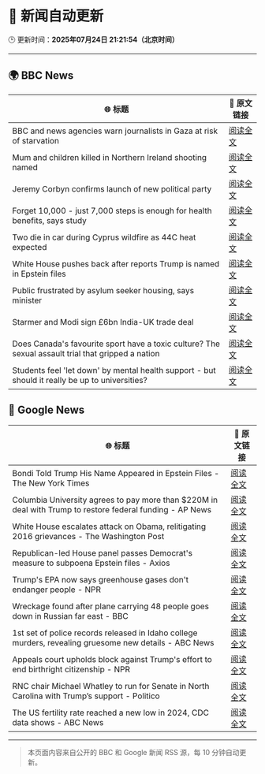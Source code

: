 # 🧠 新闻自动更新

🕒 更新时间：**2025年07月24日 21:21:54（北京时间）**

---

## 🌍 BBC News

| 🌐 标题 | 🔗 原文链接 |
|--------|-------------|
| BBC and news agencies warn journalists in Gaza at risk of starvation | [阅读全文](https://www.bbc.com/news/articles/c8j1j7n72ywo) |
| Mum and children killed in Northern Ireland shooting named | [阅读全文](https://www.bbc.com/news/articles/c9vrw3xd77jo) |
| Jeremy Corbyn confirms launch of new political party | [阅读全文](https://www.bbc.com/news/articles/cdeze706jw8o) |
| Forget 10,000 - just 7,000 steps is enough for health benefits, says study | [阅读全文](https://www.bbc.com/news/articles/cx238lgy3pwo) |
| Two die in car during Cyprus wildfire as 44C heat expected | [阅读全文](https://www.bbc.com/news/articles/c2k1k0kngeno) |
| White House pushes back after reports Trump is named in Epstein files | [阅读全文](https://www.bbc.com/news/articles/cwyq921zqqzo) |
| Public frustrated by asylum seeker housing, says minister | [阅读全文](https://www.bbc.com/news/articles/c0rvr84l2jzo) |
| Starmer and Modi sign £6bn India-UK trade deal | [阅读全文](https://www.bbc.com/news/articles/c307ggj492vo) |
| Does Canada's favourite sport have a toxic culture? The sexual assault trial that gripped a nation | [阅读全文](https://www.bbc.com/news/articles/cdxv71v5lq2o) |
| Students feel 'let down' by mental health support - but should it really be up to universities? | [阅读全文](https://www.bbc.com/news/articles/c93kzkle81wo) |

## 📰 Google News

| 🌐 标题 | 🔗 原文链接 |
|--------|-------------|
| Bondi Told Trump His Name Appeared in Epstein Files - The New York Times | [阅读全文](https://news.google.com/rss/articles/CBMigwFBVV95cUxPT3d6RVJKdHZjRFNLdTVYdzlKa2gxRllwZHFHamRCb1BoMVR2S3M1NERVbDBBcXdwSmtaLXo4NVQzcm56c01wN0lUc3NRdzRqYzk1eFNIR1RXVWFuaUNkMFk2bVZOalptdVc2M1lrUXFNX2ktUHF6VmpqQkNKdjJnWU5FQQ?oc=5) |
| Columbia University agrees to pay more than $220M in deal with Trump to restore federal funding - AP News | [阅读全文](https://news.google.com/rss/articles/CBMihgFBVV95cUxQeUhkWk1adHIxblVnUjhlUTVwV3ZJb19zQThaWnNkam9jTDdXWXN3cWpyNXJZM21QMWhNbEtGRkV6RUM4UjZKMm0yTVNkODBRd0Z0YWhkZDJpYWpfX25rU3kxdmw3LW9heW9FRzZCc0pEc1N1VVc0ejhRNHl0OVY5NnExanlfZw?oc=5) |
| White House escalates attack on Obama, relitigating 2016 grievances - The Washington Post | [阅读全文](https://news.google.com/rss/articles/CBMinAFBVV95cUxQX2JOVUoxXzk2cTFqdE1EUkNGZ0tDdld4RVcyOE9VeGRCeWtRNUhyT05YMXdtN1dqbVdEM1loVFNHRkFiNHRpMmtRemRHZ3RCeWpFc1NDdDF5ckJ0MEZHUGpvTnZwSFN0M1o3WEw2RVhONTExWTRsV01kRXBOTnNTeWRVUVdtYXMzQ0NLb0lXUEtLcEVZMV9GRlJpT3M?oc=5) |
| Republican-led House panel passes Democrat's measure to subpoena Epstein files - Axios | [阅读全文](https://news.google.com/rss/articles/CBMihgFBVV95cUxQRXg4aXltaU1sYl85anhtTGZ6VGxuNjZwb19ENWQxZnF6YXdGZjRvZmNEbHdhWlRmVWNXTkpLYU5YbGxKUXNPRkI4VTVtaksxX2pVX2l1ZTlMeXdmSjBFTHl0SkdDSUZJNkw0SEN2RkVVdk1vcWZuMzd0c2o3V1hueHVhUkJfUQ?oc=5) |
| Trump's EPA now says greenhouse gases don't endanger people - NPR | [阅读全文](https://news.google.com/rss/articles/CBMieEFVX3lxTFAzMVJPUDFFM0Jma1RDYS0yZkMxRG5Ma3FXNGFoU0NNSlN5eEpMbGE3b3ZEQ18xRmYtUDhOekdoOW9RTzRQQjhqYUxIQVlZOU9Xb2ktQUJ4elM3S200SW9WeE1qWWJncEtxQ2FMU2Y2aFJGdHphbUNHMQ?oc=5) |
| Wreckage found after plane carrying 48 people goes down in Russian far east - BBC | [阅读全文](https://news.google.com/rss/articles/CBMiWkFVX3lxTE9vcUY5Tkx2M25iVlpKT1BaNmNHR1prRmtHbktsVEtPWmtKMGlucHREdmZvT29xR3FzTm16MFBMcVMtYno2QkRZVTZrT2ZreEc1WHJReDE4SFU0d9IBX0FVX3lxTE9vcklIUVZERTVyeG5FYjNnLTJPSDZsUXgxdzAybkIxemJLYVB1UXZwdjRXeUJsSWRTZWNiT2I1eUlOOERDdzNndW9uTkRuVmJEQUVDaDhsTl8zMjBWZ2xn?oc=5) |
| 1st set of police records released in Idaho college murders, revealing gruesome new details - ABC News | [阅读全文](https://news.google.com/rss/articles/CBMinwFBVV95cUxPTGxYU1Q2eURLVnZkVmJHaWdLVzVSdHRDM3ZZNnJXbzdUTjE4MHY4WmdrSFJlbng3c05FSEJWcm56ejYwanlWcWpIOXBGY3VOZzBSZ1NaM3FmU1EtazJqWElyNUxfTXoxS1FUUWxwRDU1NE5TTVFvSE5Pei1EWTlua3pkb1F0NHV2MFhWa2VjRkVXU3U3V3gzLVMtaktpRkHSAaQBQVVfeXFMT0M5dE9SMEVSUWx1bWdDdlNLMWN3RnBhYzlVUlNvck1OVXpyZ2EwNi1XcEVVVHNzM0RmOW4tUnN5VmktdDJLeWEybE1Rai1rZGpHZGpzWF82c1dCbWlXN0dTQnlHcHlLYmJFb1hCWkdnaHN0Tk5TVFIxZGNaWGVmZ05TVjQwTXdoT0ZCR2xvNVkwSEFOSGRSbG5TNzlKeGxwWVZ5SEk?oc=5) |
| Appeals court upholds block against Trump's effort to end birthright citizenship - NPR | [阅读全文](https://news.google.com/rss/articles/CBMimgFBVV95cUxQa2ZiUmdmYVM1YnI5dUR2WEdjcW11Z2NnakFFOGtHbXIyQ1NuT2htcGQ5eDY1bFIyU3Rva3o3RUxXUnFVTHZCWEI1TTZCTER3ak1aLXdieUZVSnR3X0s1Tm02VTZ3dzRfSDlabnZ2blBVNnFwYWVwZk54YzVaU0hkc05DeWdqZnJLdmxGcGFGMzhnYkRMZXViaVJ3?oc=5) |
| RNC chair Michael Whatley to run for Senate in North Carolina with Trump’s support - Politico | [阅读全文](https://news.google.com/rss/articles/CBMijgFBVV95cUxQRVZpSGo1ZW9JNFdyT3lQTUJ1TDB5bWtwRE5QSjhlMVNOWFFJMDZQTzVyZmZZbXJLZ3dJTlZJeVl6bkZoY2VhckM4VnFmbjAtZjJTOW9UamJBeXkyU2Q0ZWJMYy1YZU1nYmg0b0ZKc0VFeDZIX01iUmtnNkRwSVNlNkp2Si04QUZ2NnFJTmZR?oc=5) |
| The US fertility rate reached a new low in 2024, CDC data shows - ABC News | [阅读全文](https://news.google.com/rss/articles/CBMikgFBVV95cUxQTFc2ZXRHR0VydXI4LWJobTU5U0dreF9FTGdhUmFKX0dGYjV5Q3ZEdE04OFkxLVFIUmZXeFZCbTdZeGNoS3dvcjFjN0xockttSnFKVXVIODA1LXp2eU03bGhQdWdrZlVHY3hOU2tSbFBuRDdKNlNnVXVhQmFxdnhtM1lWTzVxQ052elFKZEQtMDlzZ9IBlwFBVV95cUxOT0Q5Y0Uzb3ZhTVNvUDlWa3gxNkMxRHlFbWN5Y3cwQk5xRlFjTUY1Q0MxREV4NkxNZk03T1cySGZ0OXp5N0U3RkJMQkV0Z05iRTh3dmpLTHMxYmxQYy1pbzFmaWo1NE5YOUxZSkRwTjJ2bW5Eak9wZGRqLWhkQnlYcHJJeExIUWF2TDRPM2pQbnpFekNwTFo0?oc=5) |

---
> 本页面内容来自公开的 BBC 和 Google 新闻 RSS 源，每 10 分钟自动更新。
